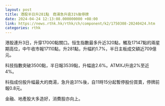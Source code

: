 ```yaml
---
layout: post
title: 港股半日升281點　商湯急升逾31%後停牌
date: 2024-04-24 12:13:08.000000000 +08:00
link: https://news.rthk.hk/rthk/ch/component/k2/1750308-20240424.htm
categories: rthk
---
```


港股連升3日，升穿17000點關口。恒生指數最多升近320點，觸及17147點的兩星期高位，中午收市報17110點，升281點，升幅約1.7%，半日主板成交額近709億元。

科技指數突破3500點，半日報3539點，升幅逾2.6%。ATMXJ升逾2%至近4%。

科指成份股升幅最大的商湯，急升逾31%後，自11時15分起暫停股份買賣，停牌前報0.8元。

金融、地產股大多造好，消費股亦向上。
